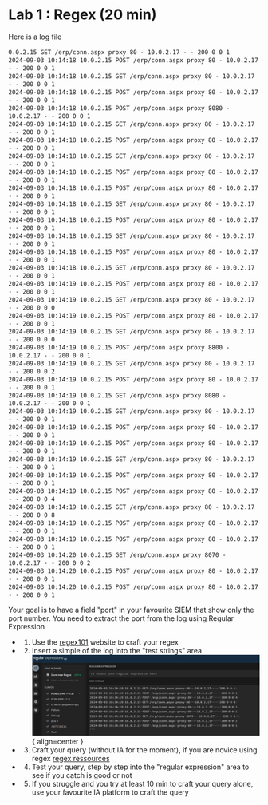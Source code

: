 # Lab 1 : Regex (20 min)

Here is a log file
```log
0.0.2.15 GET /erp/conn.aspx proxy 80 - 10.0.2.17 - - 200 0 0 1
2024-09-03 10:14:18 10.0.2.15 POST /erp/conn.aspx proxy 80 - 10.0.2.17 - - 200 0 0 1
2024-09-03 10:14:18 10.0.2.15 GET /erp/conn.aspx proxy 80 - 10.0.2.17 - - 200 0 0 1
2024-09-03 10:14:18 10.0.2.15 POST /erp/conn.aspx proxy 80 - 10.0.2.17 - - 200 0 0 1
2024-09-03 10:14:18 10.0.2.15 POST /erp/conn.aspx proxy 8080 - 10.0.2.17 - - 200 0 0 1
2024-09-03 10:14:18 10.0.2.15 GET /erp/conn.aspx proxy 80 - 10.0.2.17 - - 200 0 0 1
2024-09-03 10:14:18 10.0.2.15 POST /erp/conn.aspx proxy 80 - 10.0.2.17 - - 200 0 0 1
2024-09-03 10:14:18 10.0.2.15 GET /erp/conn.aspx proxy 80 - 10.0.2.17 - - 200 0 0 1
2024-09-03 10:14:18 10.0.2.15 POST /erp/conn.aspx proxy 80 - 10.0.2.17 - - 200 0 0 1
2024-09-03 10:14:18 10.0.2.15 POST /erp/conn.aspx proxy 80 - 10.0.2.17 - - 200 0 0 1
2024-09-03 10:14:18 10.0.2.15 GET /erp/conn.aspx proxy 80 - 10.0.2.17 - - 200 0 0 1
2024-09-03 10:14:18 10.0.2.15 POST /erp/conn.aspx proxy 80 - 10.0.2.17 - - 200 0 0 1
2024-09-03 10:14:18 10.0.2.15 GET /erp/conn.aspx proxy 80 - 10.0.2.17 - - 200 0 0 1
2024-09-03 10:14:18 10.0.2.15 POST /erp/conn.aspx proxy 80 - 10.0.2.17 - - 200 0 0 1
2024-09-03 10:14:18 10.0.2.15 GET /erp/conn.aspx proxy 80 - 10.0.2.17 - - 200 0 0 1
2024-09-03 10:14:19 10.0.2.15 POST /erp/conn.aspx proxy 80 - 10.0.2.17 - - 200 0 0 1
2024-09-03 10:14:19 10.0.2.15 GET /erp/conn.aspx proxy 80 - 10.0.2.17 - - 200 0 0 0
2024-09-03 10:14:19 10.0.2.15 POST /erp/conn.aspx proxy 80 - 10.0.2.17 - - 200 0 0 1
2024-09-03 10:14:19 10.0.2.15 GET /erp/conn.aspx proxy 80 - 10.0.2.17 - - 200 0 0 0
2024-09-03 10:14:19 10.0.2.15 POST /erp/conn.aspx proxy 8800 - 10.0.2.17 - - 200 0 0 1
2024-09-03 10:14:19 10.0.2.15 GET /erp/conn.aspx proxy 80 - 10.0.2.17 - - 200 0 0 2
2024-09-03 10:14:19 10.0.2.15 POST /erp/conn.aspx proxy 80 - 10.0.2.17 - - 200 0 0 1
2024-09-03 10:14:19 10.0.2.15 GET /erp/conn.aspx proxy 8080 - 10.0.2.17 - - 200 0 0 1
2024-09-03 10:14:19 10.0.2.15 GET /erp/conn.aspx proxy 80 - 10.0.2.17 - - 200 0 0 1
2024-09-03 10:14:19 10.0.2.15 POST /erp/conn.aspx proxy 80 - 10.0.2.17 - - 200 0 0 1
2024-09-03 10:14:19 10.0.2.15 POST /erp/conn.aspx proxy 80 - 10.0.2.17 - - 200 0 0 1
2024-09-03 10:14:19 10.0.2.15 GET /erp/conn.aspx proxy 80 - 10.0.2.17 - - 200 0 0 1
2024-09-03 10:14:19 10.0.2.15 POST /erp/conn.aspx proxy 80 - 10.0.2.17 - - 200 0 0 1
2024-09-03 10:14:19 10.0.2.15 POST /erp/conn.aspx proxy 80 - 10.0.2.17 - - 200 0 0 4
2024-09-03 10:14:19 10.0.2.15 GET /erp/conn.aspx proxy 80 - 10.0.2.17 - - 200 0 0 8
2024-09-03 10:14:19 10.0.2.15 POST /erp/conn.aspx proxy 80 - 10.0.2.17 - - 200 0 0 1
2024-09-03 10:14:19 10.0.2.15 POST /erp/conn.aspx proxy 80 - 10.0.2.17 - - 200 0 0 1
2024-09-03 10:14:20 10.0.2.15 GET /erp/conn.aspx proxy 8070 - 10.0.2.17 - - 200 0 0 2
2024-09-03 10:14:20 10.0.2.15 POST /erp/conn.aspx proxy 80 - 10.0.2.17 - - 200 0 0 1
2024-09-03 10:14:20 10.0.2.15 POST /erp/conn.aspx proxy 80 - 10.0.2.17 - - 200 0 0 1
```

Your goal is to have a field "port" in your favourite SIEM that show only the port number. You need to extract the port from the log using Regular Expression

- 1) Use the [regex101](https://regex101.com/) website to craft your regex
- 2) Insert a simple of the log into the "test strings" area ![Image title](./assets/regex1.png){ align=center }
- 3) Craft your query (without IA for the moment), if you are novice using regex [regex ressources](https://www.asic-world.com/scripting/regular_expression1.html)
- 4) Test your query, step by step into the "regular expression" area to see if you catch is good or not
- 5) If you struggle and you try at least 10 min to craft your query alone, use your favourite IA platform to craft the query 